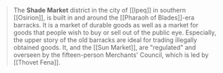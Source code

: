 > The **Shade Market** district in the city of [[Ipeq]] in southern [[Osirion]], is built in and around the [[Pharaoh of Blades]]-era barracks. It is a market of durable goods as well as a market for goods that people wish to buy or sell out of the public eye. Especially, the upper story of the old barracks are ideal for trading illegally obtained goods. It, and the [[Sun Market]], are "regulated" and overseen by the fifteen-person Merchants' Council, which is led by [[Thovet Fena]].








